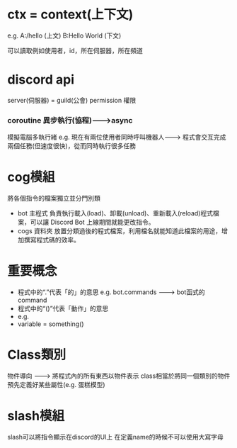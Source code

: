 # ctx = context(上下文)

e.g.
A:/hello (上文)
B:Hello World (下文)

可以讀取例如使用者，id，所在伺服器，所在頻道

# discord api
server(伺服器) = guild(公會)
permission 權限

### coroutine 異步執行(協程)--->async
模擬電腦多執行緒
e.g. 現在有兩位使用者同時呼叫機器人--->
程式會交互完成兩個任務(但速度很快)，從而同時執行很多任務

# cog模組
將各個指令的檔案獨立並分門別類
- bot 主程式
負責執行載入(load)、卸載(unload)、重新載入(reload)程式檔案，可以讓 Discord Bot 上線期間就能更改指令。
- cogs 資料夾
放置分類過後的程式檔案，利用檔名就能知道此檔案的用途，增加撰寫程式碼的效率。

# 重要概念
- 程式中的“.”代表「的」的意思
  e.g.
  bot.commands ---> bot函式的command
- 程式中的“()”代表「動作」的意思
- e.g.
- variable = something()

# Class類別
物件導向 ---> 將程式內的所有東西以物件表示
class相當於將同一個類別的物件預先定義好某些屬性(e.g. 蛋糕模型)

# slash模組
slash可以將指令顯示在discord的UI上
在定義name的時候不可以使用大寫字母